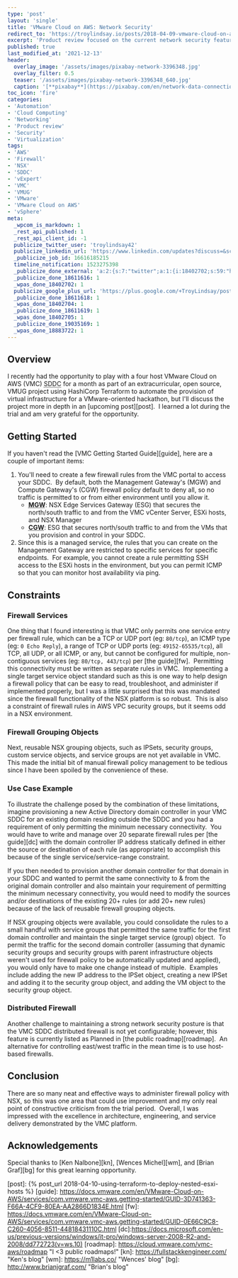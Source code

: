 ```yaml
---
type: 'post'
layout: 'single'
title: 'VMware Cloud on AWS: Network Security'
redirect_to: 'https://troylindsay.io/posts/2018-04-09-vmware-cloud-on-aws-network-security/'
excerpt: 'Product review focused on the current network security features'
published: true
last_modified_at: '2021-12-13'
header:
  overlay_image: '/assets/images/pixabay-network-3396348.jpg'
  overlay_filter: 0.5
  teaser: '/assets/images/pixabay-network-3396348_640.jpg'
  caption: '[**pixabay**](https://pixabay.com/en/network-data-connection-technology-3396348/)'
toc_icon: 'fire'
categories:
- 'Automation'
- 'Cloud Computing'
- 'Networking'
- 'Product review'
- 'Security'
- 'Virtualization'
tags:
- 'AWS'
- 'Firewall'
- 'NSX'
- 'SDDC'
- 'vExpert'
- 'VMC'
- 'VMUG'
- 'VMware'
- 'VMware Cloud on AWS'
- 'vSphere'
meta:
  _wpcom_is_markdown: 1
  _rest_api_published: 1
  _rest_api_client_id: -1
  publicize_twitter_user: 'troylindsay42'
  publicize_linkedin_url: 'https://www.linkedin.com/updates?discuss=&scope=19360941&stype=M&topic=6389080115732631552&type=U&a=cd2Q'
  _publicize_job_id: 16616185215
  timeline_notification: 1523275398
  _publicize_done_external: 'a:2:{s:7:"twitter";a:1:{i:18402702;s:59:"https://twitter.com/troylindsay42/status/983314411224956928";}s:8:"facebook";a:1:{i:18883722;s:38:"https://facebook.com/10155585035686314";}}'
  _publicize_done_18611616: 1
  _wpas_done_18402702: 1
  publicize_google_plus_url: 'https://plus.google.com/+TroyLindsay/posts/McFZQvbFecM'
  _publicize_done_18611618: 1
  _wpas_done_18402704: 1
  _publicize_done_18611619: 1
  _wpas_done_18402705: 1
  _publicize_done_19035169: 1
  _wpas_done_18883722: 1
---
```

## Overview

I recently had the opportunity to play with a four host VMware Cloud on AWS (VMC) <abbr title="Software-Defined Datacenter">SDDC</abbr> for a month as part of an extracurricular, open source, VMUG project using HashiCorp Terraform to automate the provision of virtual infrastructure for a VMware-oriented hackathon, but I'll discuss the project more in depth in an [upcoming post][post].  I learned a lot during the trial and am very grateful for the opportunity.

## Getting Started

If you haven't read the [VMC Getting Started Guide][guide], here are a couple of important items:

1. You'll need to create a few firewall rules from the VMC portal to access your SDDC.  By default, both the Management Gateway's (MGW) and Compute Gateway's (CGW) firewall policy default to deny all, so no traffic is permitted to or from either environment until you allow it.
    * <abbr title="Management Gateway">**MGW**</abbr>: NSX Edge Services Gateway (ESG) that secures the north/south traffic to and from the VMC vCenter Server, ESXi hosts, and NSX Manager
    * <abbr title="Customer Gateway">**CGW**</abbr>: ESG that secures north/south traffic to and from the VMs that you provision and control in your SDDC.
1. Since this is a managed service, the rules that you can create on the Management Gateway are restricted to specific services for specific endpoints.  For example, you cannot create a rule permitting SSH access to the ESXi hosts in the environment, but you can permit ICMP so that you can monitor host availability via ping.

## Constraints

### Firewall Services

One thing that I found interesting is that VMC only permits one service entry per firewall rule, which can be a TCP or UDP port (eg: `80/tcp`), an ICMP type (eg: `0 Echo Reply`), a range of TCP or UDP ports (eg: `49152-65535/tcp`), all TCP, all UDP, or all ICMP, or any, but cannot be configured for multiple, non-contiguous services (eg: `80/tcp, 443/tcp`) per [the guide][fw].  Permitting this connectivity must be written as separate rules in VMC.  Implementing a single target service object standard such as this is one way to help design a firewall policy that can be easy to read, troubleshoot, and administer if implemented properly, but I was a little surprised that this was mandated since the firewall functionality of the NSX platform is so robust.  This is also a constraint of firewall rules in AWS VPC security groups, but it seems odd in a NSX environment.

### Firewall Grouping Objects

Next, reusable NSX grouping objects, such as IPSets, security groups, custom service objects, and service groups are not yet available in VMC.  This made the initial bit of manual firewall policy management to be tedious since I have been spoiled by the convenience of these.

### Use Case Example

To illustrate the challenge posed by the combination of these limitations, imagine provisioning a new Active Directory domain controller in your VMC SDDC for an existing domain residing outside the SDDC and you had a requirement of only permitting the minimum necessary connectivity.  You would have to write and manage over 20 separate firewall rules per [the guide][dc] with the domain controller IP address statically defined in either the source or destination of each rule (as appropriate) to accomplish this because of the single service/service-range constraint.

If you then needed to provision another domain controller for that domain in your SDDC and wanted to permit the same connectivity to & from the original domain controller and also maintain your requirement of permitting the minimum necessary connectivity, you would need to modify the sources and/or destinations of the existing 20+ rules (or add 20+ new rules) because of the lack of reusable firewall grouping objects.

If NSX grouping objects were available, you could consolidate the rules to a small handful with service groups that permitted the same traffic for the first domain controller and maintain the single target service (group) object.  To permit the traffic for the second domain controller (assuming that dynamic security groups and security groups with parent infrastructure objects weren't used for firewall policy to be automatically updated and applied), you would only have to make one change instead of multiple.  Examples include adding the new IP address to the IPSet object, creating a new IPSet and adding it to the security group object, and adding the VM object to the security group object.

### Distributed Firewall

Another challenge to maintaining a strong network security posture is that the VMC SDDC distributed firewall is not yet configurable; however, this feature is currently listed as Planned in [the public roadmap][roadmap].  An alternative for controlling east/west traffic in the mean time is to use host-based firewalls.

## Conclusion

There are so many neat and effective ways to administer firewall policy with NSX, so this was one area that could use improvement and my only real point of constructive criticism from the trial period.  Overall, I was impressed with the excellence in architecture, engineering, and service delivery demonstrated by the VMC platform.

## Acknowledgements

Special thanks to [Ken Nalbone][kn], [Wences Michel][wm], and [Brian Graf][bg] for this great learning opportunity.

[post]: {% post_url 2018-04-10-using-terraform-to-deploy-nested-esxi-hosts %}
[guide]: https://docs.vmware.com/en/VMware-Cloud-on-AWS/services/com.vmware.vmc-aws.getting-started/GUID-3D741363-F66A-4CF9-80EA-AA2866D1834E.html
[fw]: https://docs.vmware.com/en/VMware-Cloud-on-AWS/services/com.vmware.vmc-aws.getting-started/GUID-0E66C9C8-C260-4056-8511-44818431110C.html
[dc]:https://docs.microsoft.com/en-us/previous-versions/windows/it-pro/windows-server-2008-R2-and-2008/dd772723(v=ws.10)
[roadmap]: https://cloud.vmware.com/vmc-aws/roadmap "I <3 public roadmaps!"
[kn]: https://fullstackkengineer.com/ "Ken's blog"
[wm]: https://m1labs.co/ "Wences' blog"
[bg]: http://www.brianjgraf.com/ "Brian's blog"
